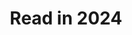 ---
title: "Read in 2024"
description: "All the books I read in 2024"
url: "https://bookwyrm.social/list/3088/embed/b1e054c1120a4bd9a5358b57b082c96d?sort_by=order&direction=descending"
height: 3475
---